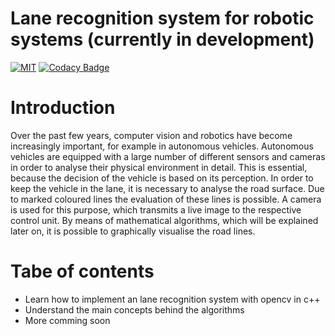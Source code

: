 # Lane recognition system for robotic systems (currently in development)
[![MIT](https://img.shields.io/cocoapods/l/AFNetworking.svg)](https://github.com/emilwallner/Screenshot-to-code-in-Keras/blob/master/LICENSE)
[![Codacy Badge](https://api.codacy.com/project/badge/Grade/17042a064390464e96f995ea436b4297)](https://www.codacy.com/app/markushaug/street_lane_detection?utm_source=github.com&amp;utm_medium=referral&amp;utm_content=markushaug/street_lane_detection&amp;utm_campaign=Badge_Grade)
# Introduction

Over the past few years, computer vision and robotics have become increasingly important, for example in autonomous vehicles. Autonomous vehicles are equipped with a large number of different sensors and cameras in order to analyse their physical environment in detail. This is essential, because the decision of the vehicle is based on its perception. 
In order to keep the vehicle in the lane, it is necessary to analyse the road surface. Due to marked coloured lines the evaluation of these lines is possible. A camera is used for this purpose, which transmits a live image to the respective control unit. By means of mathematical algorithms, which will be explained later on, it is possible to graphically visualise the road lines.

# Tabe of contents

- Learn how to implement an lane recognition system with opencv in c++
- Understand the main concepts behind the algorithms
- More comming soon
